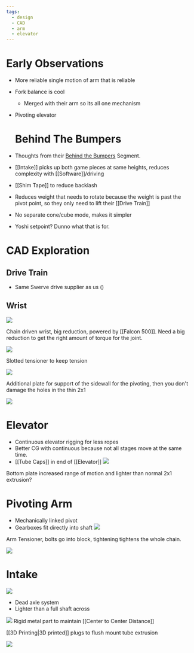 ```yaml
---
tags:
  - design
  - CAD
  - arm
  - elevator
---
```


# Early Observations

- More reliable single motion of arm that is reliable
- Fork balance is cool
	- Merged with their arm so its all one mechanism
- Pivoting elevator
  
  # Behind The Bumpers
- Thoughts from their [Behind the Bumpers](https://www.youtube.com/watch?v=r6JDy85dax8) Segment.
- [[Intake]] picks up both game pieces at same heights, reduces complexity with [[Software]]/driving
- [[Shim Tape]] to reduce backlash
- Reduces weight that needs to rotate because the weight is past the pivot point, so they only need to lift their [[Drive Train]]
- No separate cone/cube mode, makes it simpler
- Yoshi setpoint? Dunno what that is for.

# CAD Exploration

## Drive Train

- Same Swerve drive supplier as us ()

## Wrist

![](https://i.imgur.com/BCXjHca.png)

Chain driven wrist, big reduction, powered by [[Falcon 500]]. Need a big reduction to get the right amount of torque for the joint.

![](https://i.imgur.com/NAeoZoL.png)

Slotted tensioner to keep tension

![](https://i.imgur.com/H4wx6yZ.png)

Additional plate for support of the sidewall for the pivoting, then you don't damage the holes in the thin 2x1

![](https://i.imgur.com/VyYUj1B.png)


# Elevator

- Continuous elevator rigging for less ropes
- Better CG with continuous because not all stages move at the same time.
- [[Tube Caps]] in end of [[Elevator]]
![](https://i.imgur.com/i0UVkxL.png)

Bottom plate increased range of motion and lighter than normal 2x1 extrusion?

# Pivoting Arm

- Mechanically linked pivot
- Gearboxes fit directly into shaft
![](https://i.imgur.com/uv4fthD.png)


Arm Tensioner, bolts go into block, tightening tightens the whole chain.

![](https://i.imgur.com/D8RktFO.png)

# Intake

![](https://i.imgur.com/CDalibF.png)

- Dead axle system
- Lighter than a full shaft across

![](https://i.imgur.com/SYVPWSh.png)
Rigid metal part to maintain [[Center to Center Distance]]

[[3D Printing|3D printed]] plugs to flush mount tube extrusion

![](https://i.imgur.com/a7A3Lyx.png)

